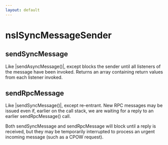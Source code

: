 ```yaml
---
layout: default
---
```


# nsISyncMessageSender #

## sendSyncMessage ##

Like |sendAsyncMessage()|, except blocks the sender until all
listeners of the message have been invoked.  Returns an array
containing return values from each listener invoked.


## sendRpcMessage ##

Like |sendSyncMessage()|, except re-entrant. New RPC messages may be
issued even if, earlier on the call stack, we are waiting for a reply
to an earlier sendRpcMessage() call.

Both sendSyncMessage and sendRpcMessage will block until a reply is
received, but they may be temporarily interrupted to process an urgent
incoming message (such as a CPOW request).

